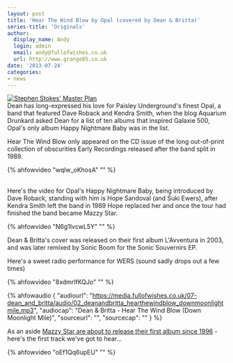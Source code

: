 ```yaml
---
layout: post
title: 'Hear The Wind Blow by Opal (covered by Dean & Britta)'
series-title: 'Originals'
author:
  display_name: Andy
  login: admin
  email: andy@fullofwishes.co.uk
  url: http://www.grange85.co.uk
date: '2013-07-24'
categories:
- news
---
```

<p><a href="http://www.flickr.com/photos/nationalarchives/3047452733/" title="Stephen Stokes' Master Plan by The National Archives UK, on Flickr"><img class="aligncenter" src="https://farm4.staticflickr.com/3026/3047452733_f0e961e5b3.jpg" alt="Stephen Stokes' Master Plan"></a><br />
Dean has long-expressed his love for Paisley Underground's finest Opal, a band that featured Dave Roback and Kendra Smith, when the blog Aquarium Drunkard asked Dean for a list of ten albums that inspired Galaxie 500, Opal's only album Happy Nightmare Baby was in the list.</p>
<p>Hear The Wind Blow only appeared on the CD issue of the long out-of-print collection of obscurities Early Recordings released after the band split in 1989.<br />

{% ahfowvideo "wqlw_oKhosA" "" %}

<a id="more"></a><a id="more-4401"></a><br />
Here's the video for Opal's Happy Nightmare Baby, being introduced by Dave Roback, standing with him is Hope Sandoval (and Suki Ewers), after Kendra Smith left the band in 1989 Hope replaced her and once the tour had finished the band became Mazzy Star.<br />
</p>
{% ahfowvideo "N6g1IvcwL5Y" "" %}
<p>Dean & Britta's cover was released on their first album L'Avventura in 2003, and was later remixed by Sonic Boom for the Sonic Souvernirs EP.</p>
<p>Here's a sweet radio performance for WERS (sound sadly drops out a few times)<br />
</p>
{% ahfowvideo "8xdmrlfKQJo" "" %}

 {% ahfowaudio {
  "audiourl": "https://media.fullofwishes.co.uk/07-dean_and_britta/audio/02_deanandbritta_hearthewindblow_downmoonlightmile.mp3",
  "audiocap": "Dean & Britta - Hear The Wind Blow (Down Moonlight Mile)",
  "sourceurl": "",
  "sourcecap": ""
  } %}

<p>As an aside <a href="http://www.spin.com/articles/mazzy-star-california-stream-seasons-of-your-day/">Mazzy Star are about to release their first album since 1996</a> - here's the first track we've got to hear...<br />
</p>
{% ahfowvideo "oEf1Qq6upEU" "" %}
